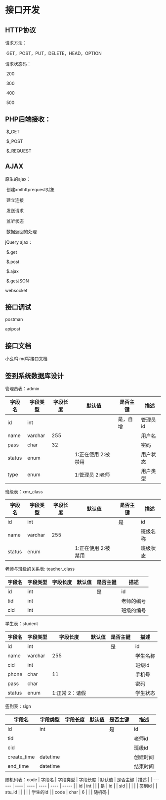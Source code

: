 # 接口开发

## HTTP协议

请求方法：

​	GET，POST，PUT，DELETE，HEAD，OPTION

请求状态码：

​	200 

​	300

​	400

​	500



## PHP后端接收：

​	$_GET

​	$_POST

​	$_REQUEST



## AJAX

原生的ajax：

​	创建xmlhttprequest对象

​	建立连接

​	发送请求

​	监听状态

​		数据返回的处理

jQuery ajax：

​	$.get

​	$.post

​	$.ajax

​	$.getJSON

websocket



## 接口调试

postman

apipost





## 接口文档

小幺鸡  md写接口文档





## 签到系统数据库设计

管理员表：admin

| 字段名    | 字段类型    | 字段长度 | 默认值          | 是否主键 | 描述    |
| ------ | ------- | ---- | ------------ | ---- | ----- |
| id     | int     |      |              | 是，自增 | 管理员id |
| name   | varchar | 255  |              |      | 用户名   |
| pass   | char    | 32   |              |      | 密码    |
| status | enum    |      | 1:正在使用 2:被禁用 |      | 用户状态  |
| type   | enum    |      | 1:管理员 2:老师   |      | 用户类型  |

班级表：xmr_class

| 字段名    | 字段类型    | 字段长度 | 默认值          | 是否主键 | 描述   |
| ------ | ------- | ---- | ------------ | ---- | ---- |
| id     | int     |      |              | 是    | id   |
| name   | varchar | 255  |              |      | 班级名称 |
| status | enum    |      | 1:正在使用 2:被禁用 |      | 班级状态 |

老师与班级的关系表: teacher_class

| 字段名  | 字段类型 | 字段长度 | 默认值  | 是否主键 | 描述    |
| ---- | ---- | ---- | ---- | ---- | ----- |
| id   | int  |      |      | 是    | id    |
| tid  | int  |      |      |      | 老师的编号 |
| cid  | int  |      |      |      | 班级的编号 |

学生表：student

| 字段名    | 字段类型    | 字段长度      | 默认值  | 是否主键 | 描述   |
| ------ | ------- | --------- | ---- | ---- | ---- |
| id     | int     |           |      | 是    | id   |
| name   | varchar | 255       |      |      | 学生名称 |
| cid    | int     |           |      |      | 班级id |
| phone  | char    | 11        |      |      | 手机号  |
| pass   | char    |           |      |      | 密码   |
| status | enum    | 1:正常 2：请假 |      |      | 学生状态 |

签到表：sign

| 字段名         | 字段类型     | 字段长度 | 默认值  | 是否主键 | 描述   |
| ----------- | -------- | ---- | ---- | ---- | ---- |
| id          | int      |      |      | 是    | id   |
| tid         |          |      |      |      | 老师id |
| cid         |          |      |      |      | 班级id |
| create_time | datetime |      |      |      | 创建时间 |
| end_time    | datetime |      |      |      | 结束时间 |

随机码表：code
| 字段名    | 字段类型 | 字段长度 | 默认值  | 是否主键 | 描述    |
| ------ | ---- | ---- | ---- | ---- | ----- |
| id     | int  |      |      | 是    | id    |
| sid    |      |      |      |      | 签到id  |
| stu_id |      |      |      |      | 学生的id |
| code   | char | 6    |      |      | 随机码   |

